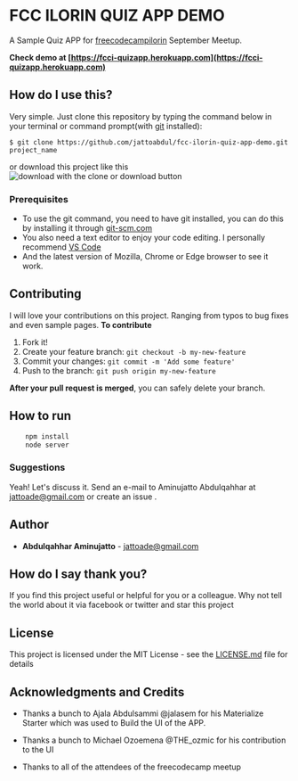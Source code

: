 # FCC ILORIN QUIZ APP DEMO

A Sample Quiz APP for [freecodecampilorin](http://freecodecampilorin.github.io) September Meetup.

**Check demo at [https://fcci-quizapp.herokuapp.com](https://fcci-quizapp.herokuapp.com)**

## How do I use this?
Very simple. Just clone this repository by typing the command below in your terminal or command prompt(with [git](http://git-scm.com) installed):
```
$ git clone https://github.com/jattoabdul/fcc-ilorin-quiz-app-demo.git project_name
```
or download this project like this ![download with the clone or download button](https://cloud.githubusercontent.com/assets/11811904/23846552/3dc3b60c-07ce-11e7-9c4e-27f2f7bef2ee.png)

### Prerequisites

- To use the git command, you need to have git installed, you can do this by installing it through [git-scm.com](http://git-scm.com)
- You also need a text editor to enjoy your code editing. I personally recommend [VS Code](http://code.visualstudio.com)
- And the latest version of Mozilla, Chrome or Edge browser to see it work.



## Contributing
I will love your contributions on this project. Ranging from typos to bug fixes and even sample pages.
**To contribute**

1. Fork it!
2. Create your feature branch: `git checkout -b my-new-feature`
3. Commit your changes: `git commit -m 'Add some feature'`
4. Push to the branch: `git push origin my-new-feature`

**After your pull request is merged**, you can safely delete your branch.

## How to run

```bash
	npm install
	node server
```
### Suggestions
Yeah! Let's discuss it. Send an e-mail to Aminujatto Abdulqahhar at jattoade@gmail.com or create an issue .

## Author

* **Abdulqahhar Aminujatto** - jattoade@gmail.com

## How do I say thank you?

If you find this project useful or helpful for you or a colleague. Why not tell the world about it via facebook or twitter and star this project

## License

This project is licensed under the MIT License - see the [LICENSE.md](LICENSE.md) file for details

## Acknowledgments and Credits

* Thanks a bunch to Ajala Abdulsammi @jalasem for his Materialize Starter which was used to Build the UI of the APP.

* Thanks a bunch to Michael Ozoemena @THE_ozmic for his contribution to the UI

* Thanks to all of the attendees of the freecodecamp meetup
